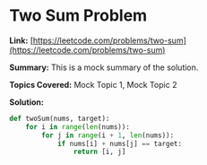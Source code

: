 # Two Sum Problem

**Link:** [https://leetcode.com/problems/two-sum](https://leetcode.com/problems/two-sum)

**Summary:**
This is a mock summary of the solution.

**Topics Covered:** Mock Topic 1, Mock Topic 2

**Solution:**
```python
def twoSum(nums, target):
    for i in range(len(nums)):
        for j in range(i + 1, len(nums)):
            if nums[i] + nums[j] == target:
                return [i, j]
```